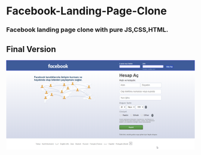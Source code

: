 # Facebook-Landing-Page-Clone
### Facebook landing page clone with pure JS,CSS,HTML.
## Final Version
<img src="./assets/finalised.png" alt="screen-shot" />
